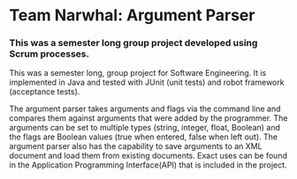 # Team Narwhal: Argument Parser

### This was a semester long group project developed using Scrum processes.

This was a semester long, group project for Software Engineering. It is implemented in Java and tested with JUnit (unit tests) and robot framework (acceptance tests).

The argument parser takes arguments and flags via the command line and compares them against arguments that were added by the programmer. The arguments can be set to multiple types (string, integer, float, Boolean) and the flags are Boolean values (true when entered, false when left out). The argument parser also has the capability to save arguments to an XML document and load them from existing documents. Exact uses can be found in the Application Programming Interface(API) that is included in the project.

